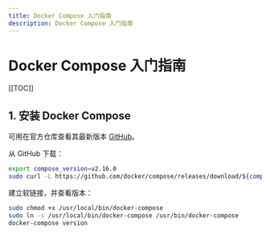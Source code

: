 ```yaml
---
title: Docker Compose 入门指南
description: Docker Compose 入门指南
---
```


# Docker Compose 入门指南

[[TOC]]

## 1. 安装 Docker Compose

可用在官方仓库查看其最新版本 [GitHub](https://github.com/docker/compose/releases/latest)。

从 GitHub 下载：

```bash
export compose_version=v2.16.0
sudo curl -L https://github.com/docker/compose/releases/download/${compose_version}/docker-compose-`uname -s`-`uname -m` -o /usr/local/bin/docker-compose
```

<!-- 不要加入国内镜像！因为不可靠，暂时不考虑使用国内镜像。 -->

建立软链接，并查看版本：

```bash
sudo chmod +x /usr/local/bin/docker-compose
sudo ln -s /usr/local/bin/docker-compose /usr/bin/docker-compose
docker-compose version
```

